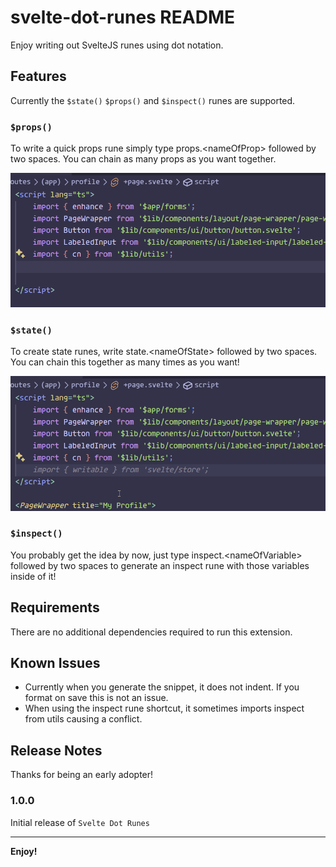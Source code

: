 # svelte-dot-runes README

Enjoy writing out SvelteJS runes using dot notation.

## Features

Currently the `$state()` `$props()` and `$inspect()` runes are supported.

### `$props()`

To write a quick props rune simply type props.\<nameOfProp> followed by two spaces. You can chain as many props as you want together.

![props rune example](propsrune.gif)

### `$state()`

To create state runes, write state.\<nameOfState> followed by two spaces. You can chain this together as many times as you want!

![state rune example](staterune.gif)

### `$inspect()`

You probably get the idea by now, just type inspect.\<nameOfVariable> followed by two spaces to generate an inspect rune with those variables inside of it!

## Requirements

There are no additional dependencies required to run this extension.

## Known Issues

- Currently when you generate the snippet, it does not indent. If you format on save this is not an issue.
- When using the inspect rune shortcut, it sometimes imports inspect from utils causing a conflict.

## Release Notes

Thanks for being an early adopter!

### 1.0.0

Initial release of `Svelte Dot Runes`

---

**Enjoy!**

